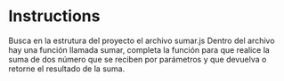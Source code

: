 # Instructions  
Busca en la estrutura del proyecto el archivo sumar.js Dentro del archivo hay una función llamada sumar, completa la función para que realice la suma de dos número que se reciben por parámetros y que devuelva o retorne el resultado de la suma.
